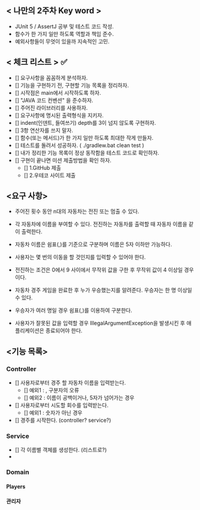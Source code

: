 ## < 나만의 2주차 Key word >

- JUnit 5 / AssertJ 공부 및 테스트 코드 작성.
- 함수가 한 가지 일만 하도록 역할과 책임 준수.
- 예외사항들이 무엇이 있을까 지속적인 고민.


## < 체크 리스트 > ✅

- [] 요구사항을 꼼꼼하게 분석하자.
- [] 기능을 구현하기 전, 구현할 기능 목록을 정리하자. 
- [] 시작점은 main에서 시작하도록 하자. 
- [] "JAVA 코드 컨벤션" 을 준수하자. 
- [] 주어진 라이브러리를 사용하자. 
- [] 요구사항에 명시된 출력형식을 지키자. 
- [] indent(인덴트, 들여쓰기) depth를 3이 넘지 않도록 구현하자.
- [] 3항 연산자를 쓰지 말자.
- [] 함수(또는 메서드)가 한 가지 일만 하도록 최대한 작게 만들자.
- [] 테스트를 돌려서 성공하자. ( ./gradlew.bat clean test ) 
- [] 내가 정리한 기능 목록이 정상 동작함을 테스트 코드로 확인하자.
- [] 구현이 끝나면 미션 제출방법을 확인 하자.
    - [] 1.GitHub 제출 
    - [] 2.우테코 사이트 제출 


## <요구 사항>

- 주어진 횟수 동안 n대의 자동차는 전진 또는 멈출 수 있다.  

- 각 자동차에 이름을 부여할 수 있다. 전진하는 자동차를 출력할 때 자동차 이름을 같이 출력한다.

- 자동차 이름은 쉼표(,)를 기준으로 구분하며 이름은 5자 이하만 가능하다.  

- 사용자는 몇 번의 이동을 할 것인지를 입력할 수 있어야 한다.  

- 전진하는 조건은 0에서 9 사이에서 무작위 값을 구한 후 무작위 값이 4 이상일 경우이다.  

- 자동차 경주 게임을 완료한 후 누가 우승했는지를 알려준다. 우승자는 한 명 이상일 수 있다.   

- 우승자가 여러 명일 경우 쉼표(,)를 이용하여 구분한다.  

- 사용자가 잘못된 값을 입력할 경우 IllegalArgumentException을 발생시킨 후 애플리케이션은 종료되어야 한다.  

## <기능 목록>

### Controller

- [] 사용자로부터 경주 할 자동차 이름을 입력받는다.
  - [] 예외1 : , 구분자의 오류
  - [] 예외2 : 이름이 공백이거나, 5자가 넘어가는 경우
- [] 사용자로부터 시도할 회수를 입력받는다.
  - [] 예외1 : 숫자가 아닌 경우
- [] 경주를 시작한다. (controller? service?)

### Service

- [] 각 이름별 객체를 생성한다. (리스트로?)
- 


### Domain

#### Players


#### 관리자


